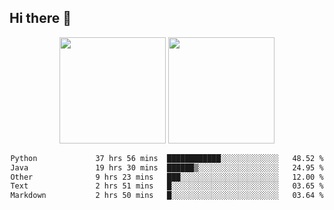 ## Hi there 👋
<div align="center">
<span>  </span>
<img height="170px" src="https://github-readme-stats.vercel.app/api?username=LZvoid&show_icons=true&count_private==true&v=3" /><span>        </span><img height="170px" src="https://github-readme-stats.vercel.app/api/top-langs/?username=LZvoid&layout=compact&langs_count=8&v=3" />
<span>  </span>
</div>
<div align="center">

<!--START_SECTION:waka-->

```txt
Python             37 hrs 56 mins  ████████████░░░░░░░░░░░░░   48.52 %
Java               19 hrs 30 mins  ██████▒░░░░░░░░░░░░░░░░░░   24.95 %
Other              9 hrs 23 mins   ███░░░░░░░░░░░░░░░░░░░░░░   12.00 %
Text               2 hrs 51 mins   █░░░░░░░░░░░░░░░░░░░░░░░░   03.65 %
Markdown           2 hrs 50 mins   █░░░░░░░░░░░░░░░░░░░░░░░░   03.64 %
```

<!--END_SECTION:waka-->
</div>
